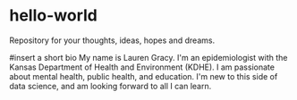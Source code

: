 # hello-world
Repository for your thoughts, ideas, hopes and dreams.

#insert a short bio
My name is Lauren Gracy. I'm an epidemiologist with the Kansas Department of Health and Environment (KDHE). I am passionate about mental health, public health, and education. I'm new to this side of data science, and am looking forward to all I can learn.
